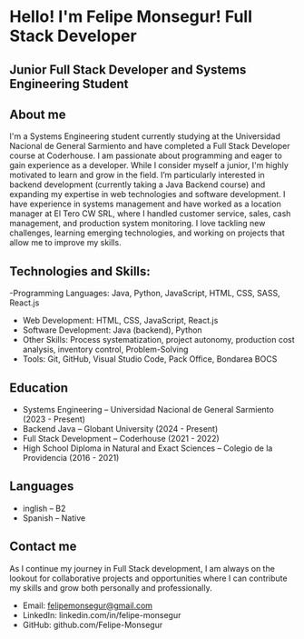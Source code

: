 # Hello! I'm Felipe Monsegur! Full Stack Developer

## Junior Full Stack Developer and Systems Engineering Student

## About me
I'm a Systems Engineering student currently studying at the Universidad Nacional de General Sarmiento and have completed a Full Stack Developer course at Coderhouse. I am passionate about programming and eager to gain experience as a developer.
While I consider myself a junior, I'm highly motivated to learn and grow in the field. I’m particularly interested in backend development (currently taking a Java Backend course) and expanding my expertise in web technologies and software development.
I have experience in systems management and have worked as a location manager at El Tero CW SRL, where I handled customer service, sales, cash management, and production system monitoring.
I love tackling new challenges, learning emerging technologies, and working on projects that allow me to improve my skills.

## Technologies and Skills:
-Programming Languages: Java, Python, JavaScript, HTML, CSS, SASS, React.js
- Web Development: HTML, CSS, JavaScript, React.js
- Software Development: Java (backend), Python
- Other Skills: Process systematization, project autonomy, production cost analysis, inventory control, Problem-Solving
- Tools: Git, GitHub, Visual Studio Code, Pack Office, Bondarea BOCS

## Education
- Systems Engineering – Universidad Nacional de General Sarmiento (2023 - Present)
- Backend Java – Globant University (2024 - Present)
- Full Stack Development – Coderhouse (2021 - 2022)
- High School Diploma in Natural and Exact Sciences – Colegio de la Providencia (2016 - 2021)

## Languages
- inglish – B2
- Spanish – Native

## Contact me
As I continue my journey in Full Stack development, I am always on the lookout for collaborative projects and opportunities where I can contribute my skills and grow both personally and professionally.
- Email: felipemonsegur@gmail.com
- LinkedIn: linkedin.com/in/felipe-monsegur
- GitHub: github.com/Felipe-Monsegur







